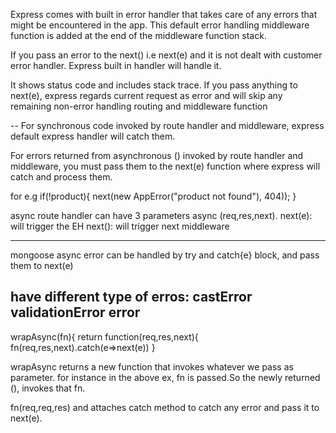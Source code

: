 Express comes with built in error handler that takes care of any errors that might be encountered in the app. This default error handling middleware function is added at the end of the middleware function stack.

If you pass an error to the next() i.e next(e) and it is not dealt with customer error handler. Express built in handler will handle it.

It shows status code and includes stack trace.
If you pass anything to next(e), express regards current request as error and will skip any remaining non-error handling routing and middleware function 


--
For synchronous code invoked by route handler and middleware, express default express handler will catch them. 

For errors returned from asynchronous () invoked by route handler and middleware, you must pass them to the next(e) function where express will catch and process them.

for e.g
if(!product){
    next(new AppError("product not found"), 404));
}

async route handler can have 3 parameters async (req,res,next). 
next(e): will trigger the EH
next(): will trigger next middleware

---
mongoose async error can be handled by try and catch{e} block, and pass them to next(e)

have different type of erros:
castError
validationError
error
--
wrapAsync(fn){
return function(req,res,next){
	fn(req,res,next).catch(e=>next(e))
}

wrapAsync returns a new function that invokes whatever we pass as parameter. 
for instance in the above ex, fn is passed.So the newly returned (), invokes that fn.

fn(req,req,res) and attaches catch method to catch any error and pass it to next(e).
